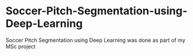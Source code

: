 # Soccer-Pitch-Segmentation-using-Deep-Learning
Soccer Pitch Segmentation using Deep Learning was done as part of my MSc project
